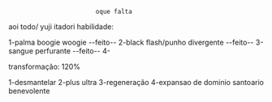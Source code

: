                             oque falta 

aoi todo/ yuji itadori
habilidade:

1-palma boogie woogie --feito--
2-black flash/punho divergente --feito--
3-sangue perfurante --feito--
4-

transformação: 120%

1-desmantelar
2-plus ultra
3-regeneração
4-expansao de dominio santoario benevolente